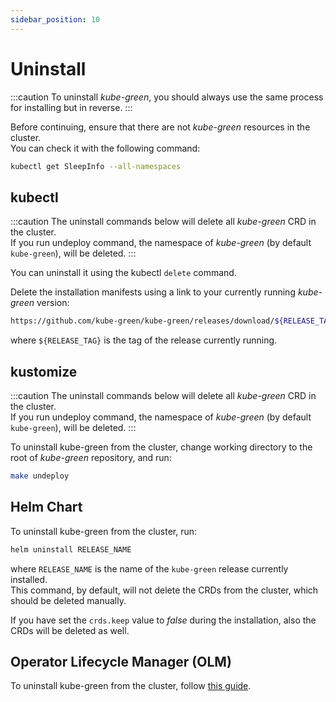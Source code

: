 ```yaml
---
sidebar_position: 10
---
```


# Uninstall

:::caution
To uninstall *kube-green*, you should always use the same process for installing but in reverse.
:::

Before continuing, ensure that there are not *kube-green* resources in the cluster.  
You can check it with the following command:

```sh
kubectl get SleepInfo --all-namespaces
```

## kubectl

:::caution
The uninstall commands below will delete all *kube-green* CRD in the cluster.  
If you run undeploy command, the namespace of *kube-green* (by default `kube-green`), will be deleted.
:::

You can uninstall it using the kubectl `delete` command.

Delete the installation manifests using a link to your currently running *kube-green* version:

```sh
https://github.com/kube-green/kube-green/releases/download/${RELEASE_TAG}/kube-green.yaml
```

where `${RELEASE_TAG}` is the tag of the release currently running.

## kustomize

:::caution
The uninstall commands below will delete all *kube-green* CRD in the cluster.  
If you run undeploy command, the namespace of *kube-green* (by default `kube-green`), will be deleted.
:::

To uninstall kube-green from the cluster, change working directory to the root of *kube-green* repository, and run:

```bash
make undeploy
```

## Helm Chart

To uninstall kube-green from the cluster, run:

```sh
helm uninstall RELEASE_NAME
```

where `RELEASE_NAME` is the name of the `kube-green` release currently installed.  
This command, by default, will not delete the CRDs from the cluster, which should be deleted manually.

If you have set the `crds.keep` value to *false* during the installation, also the CRDs will be deleted as well.

## Operator Lifecycle Manager (OLM)

To uninstall kube-green from the cluster, follow [this guide](https://olm.operatorframework.io/docs/tasks/uninstall-operator/).
